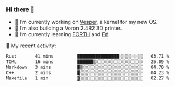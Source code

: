 ### Hi there 👋

<!--
**berkus/berkus** is a ✨ _special_ ✨ repository because its `README.md` (this file) appears on your GitHub profile.

Here are some ideas to get you started:

- 🔭 I’m currently working on ...
- 🌱 I’m currently learning ...
- 👯 I’m looking to collaborate on ...
- 🤔 I’m looking for help with ...
- 💬 Ask me about ...
- 📫 How to reach me: ...
- 😄 Pronouns: ...
- ⚡ Fun fact: ...
-->

- 🔭 I’m currently working on [Vesper](https://github.com/metta-systems/vesper), a kernel for my new OS.
- 🔭 I’m also building a Voron 2.4R2 3D printer.
- 🌱 I’m currently learning [FORTH](http://forth.com/starting-forth/) and [F#](https://fsharpforfunandprofit.com/)

💼 My recent activity:

<!--START_SECTION:waka-->

```txt
Rust       41 mins         ████████████████░░░░░░░░░   63.71 %
TOML       16 mins         ██████▒░░░░░░░░░░░░░░░░░░   25.09 %
Markdown   3 mins          █▒░░░░░░░░░░░░░░░░░░░░░░░   04.70 %
C++        2 mins          █░░░░░░░░░░░░░░░░░░░░░░░░   04.23 %
Makefile   1 min           ▓░░░░░░░░░░░░░░░░░░░░░░░░   02.27 %
```

<!--END_SECTION:waka-->
